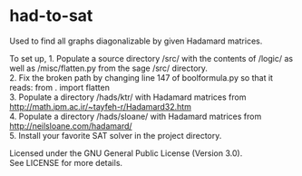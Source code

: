 # had-to-sat
Used to find all graphs diagonalizable by given Hadamard matrices.  

To set up, 
    1. Populate a source directory /src/ with the contents of /logic/ as well as /misc/flatten.py from the sage /src/ directory.  
    2. Fix the broken path by changing line 147 of boolformula.py so that it reads: from . import flatten  
    3. Populate a directory /hads/ktr/ with Hadamard matrices from http://math.ipm.ac.ir/~tayfeh-r/Hadamard32.htm   
    4. Populate a directory /hads/sloane/ with Hadamard matrices from http://neilsloane.com/hadamard/  
    5. Install your favorite SAT solver in the project directory.  

Licensed under the GNU General Public License (Version 3.0).  
See LICENSE for more details.  
